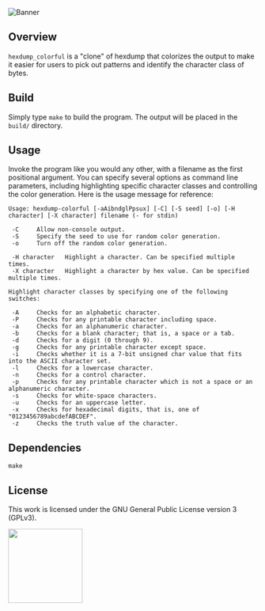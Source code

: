 ![Banner](https://s-christy.com/status-banner-service/hexdump-colorful/banner-slim.svg)

## Overview

`hexdump_colorful` is a "clone" of hexdump that colorizes the output to make it
easier for users to pick out patterns and identify the character class of
bytes.

## Build

Simply type `make` to build the program. The output will be placed in the
`build/` directory.

## Usage

Invoke the program like you would any other, with a filename as the first
positional argument. You can specify several options as command line
parameters, including highlighting specific character classes and controlling
the color generation. Here is the usage message for reference:

```
Usage: hexdump-colorful [-aAibndglPpsux] [-C] [-S seed] [-o] [-H character] [-X character] filename (- for stdin)

 -C     Allow non-console output.
 -S     Specify the seed to use for random color generation.
 -o     Turn off the random color generation.

 -H character   Highlight a character. Can be specified multiple times.
 -X character   Highlight a character by hex value. Can be specified multiple times.

Highlight character classes by specifying one of the following switches:

 -A     Checks for an alphabetic character.
 -P     Checks for any printable character including space.
 -a     Checks for an alphanumeric character.
 -b     Checks for a blank character; that is, a space or a tab.
 -d     Checks for a digit (0 through 9).
 -g     Checks for any printable character except space.
 -i     Checks whether it is a 7-bit unsigned char value that fits into the ASCII character set.
 -l     Checks for a lowercase character.
 -n     Checks for a control character.
 -p     Checks for any printable character which is not a space or an alphanumeric character.
 -s     Checks for white-space characters.
 -u     Checks for an uppercase letter.
 -x     Checks for hexadecimal digits, that is, one of "0123456789abcdefABCDEF".
 -z     Checks the truth value of the character.
```

## Dependencies

```
make
```

## License

This work is licensed under the GNU General Public License version 3 (GPLv3).

[<img src="https://s-christy.com/status-banner-service/GPLv3_Logo.svg" width="150" />](https://www.gnu.org/licenses/gpl-3.0.en.html)
